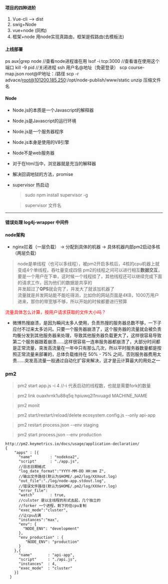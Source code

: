#### 项目的四种进阶
1. Vue-cli  -->  dist
2. swig+Node
3. vue+node (同构)
4. 框架+node 用node实现真路由，框架是假路由(去模板法)

#### 上线部署
ps aux|grep node  //查看node进程谁在用
lsof -i tcp:3000  //查看谁在使用这个端口
kill -9 pid       //关闭进程
ssh 用户名@地址（免密登录）
scp course-map.json root@IP地址：/路径
scp -r advace/root@101200.185.250:/opt/node-publish/www/static
unzip 压缩文件名

#### Node
- Node.js的本质是一个Javascript的解释器
- Node.js是Javascript的运行环境
- Node.js是一个服务器程序
- Node.js本身是使用的V8引擎
- Node不是web服务器
- 对于在html当中，浏览器就是充当的解释器
- 解决回调地狱的方法，promise
- supervisor 热启动

    > sudo npm install supervisor  -g

    > supervisor 文件名

<hr>

#### 错误处理 log4j-wrapper 中间件
#### node架构

- nginx拦着（一层负载） -> 分配到具体的机器 -> 具体机器内部pm2启动多核（两层负载）

> node是单线程（也可以多线程），被pm2开启多核后，4核的cpu机器上就变成4个单线程，吞吐量变成四倍 pm2的线程之间可以进行相互**数据交互**，要是一个用户在下单，这时候一个线程挂了，其他线程还可以继续完成下面的请求工作，因为他们的数据是共享的<br>
> 并发超过了**QPS**就会完了，并发大了就该加机器了<br>
> 流量就是并发网站能不能吃得消，比如你的网站页面是4KB，1000万用户进来，那你的带宽够不够，所以开始的时候都要进行预算<br>

<font color=#ff0000>流量具体怎么计算，按用户请求获取的文件大小吗？</font>



- 微博热搜崩溃，是因为瞬间太多人使用，负责热搜的服务器总数不够，一下子应付不过来太多访问。只要一个服务器崩溃了，这个服务器的流量就会被负责均衡分发到其他服务器来处理，导致其他服务器负载更大了，这样很容易导致第二个服务器跟着崩溃……这样很容易一连串服务器都崩溃了，大部分时间都是正常流量，突发高流量在一年中只有那么几次，所以平时服务器数量都是按照正常流量来部署的，总体负载维持在 50% - 75% 之间，否则服务器费用太贵……突发高流量一般通过自动化扩容来解决，这才是云计算最大的用处之一


### pm2

> pm2 start app.js -i 4  //-i 代表启动的线程数，也就是需要fork的数量

> pm2 link ouaxhrnk1u88q5q hpiuwq2l1nvuagd MACHINE_NAME

> pm2 monit

> pm2 start/restart/reload/delete ecosystem.config.js --only api-app

> pm2 restart process.json --env staging

> pm2 start process.json --env production
```
http://pm2.keymetrics.io/docs/usage/application-declaration/
{
    "apps" : [{
      "name"        : "nodekoa2",
      "script"      : "./app.js",
      //日志日期格式
      "log_date_format":"YYYY-MM-DD HH:mm Z",
      //输出文件路径(默认为$HOME/.pm2/log/XXXout.log)
      "out_file":"./log/node-app.stdout.log",
      //错误文件路径(默认为$HOME/.pm2/log/XXXerr.log)
      "error_file":
      "watch"       : true,
      //culster 是以主线程的形式去起，几个独立的
      //forker 一个进程，剩下的往cpu复制
      "exec_mode":"cluster",
      //让cpu占满
      "instances":"max",
      "env": {
        "NODE_ENV": "development"
      },
      "env_production" : {
         "NODE_ENV": "production"
      }
    },{
      "name"       : "api-app",
      "script"     : "./api.js",
      "instances"  : 4,
      "exec_mode"  : "cluster"
    }]
  }

```



